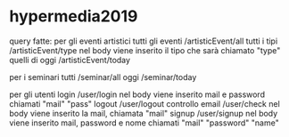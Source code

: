 # hypermedia2019
query fatte:
per gli eventi artistici
  tutti gli eventi    /artisticEvent/all
  tutti i tipi        /artisticEvent/type
      nel body viene inserito il tipo che sarà chiamato "type"
  quelli di oggi      /artisticEvent/today

per i seminari
  tutti               /seminar/all
  oggi                /seminar/today

per gli utenti
  login               /user/login
      nel body viene inserito mail e password chiamati "mail" "pass"
  logout              /user/logout
  controllo email     /user/check
      nel body viene inserito la mail, chiamata "mail"
  signup              /user/signup
        nel body viene inserito mail, password e nome chiamati "mail" "password" "name"
